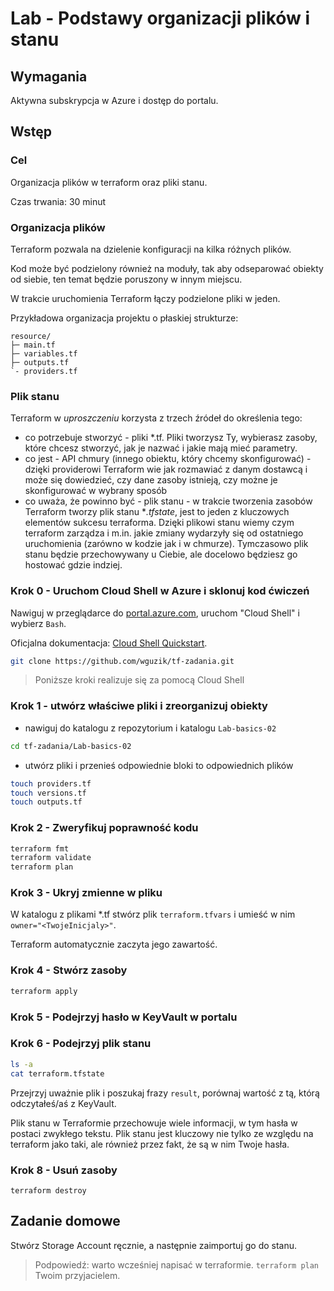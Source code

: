 # Lab - Podstawy organizacji plików i stanu

## Wymagania

Aktywna subskrypcja w Azure i dostęp do portalu.

## Wstęp

### Cel

Organizacja plików w terraform oraz pliki stanu.

Czas trwania: 30 minut

### Organizacja plików

Terraform pozwala na dzielenie konfiguracji na kilka różnych plików. 

Kod może być podzielony również na moduły, tak aby odseparować obiekty od siebie, ten temat będzie poruszony w innym miejscu.

W trakcie uruchomienia Terraform łączy podzielone pliki w jeden.

Przykładowa organizacja projektu o płaskiej strukturze:

```
resource/
├─ main.tf
├─ variables.tf
├─ outputs.tf
`- providers.tf

```

### Plik stanu

Terraform w *uproszczeniu* korzysta z trzech źródeł do określenia tego:
- co potrzebuje stworzyć - pliki *.tf. Pliki tworzysz Ty, wybierasz zasoby, które chcesz stworzyć, jak je nazwać i jakie mają mieć parametry.
- co jest - API chmury (innego obiektu, który chcemy skonfigurować) - dzięki providerowi Terraform wie jak rozmawiać z danym dostawcą i może się dowiedzieć, czy dane zasoby istnieją, czy możne je skonfigurować w wybrany sposób
- co uważa, że powinno być - plik stanu - w trakcie tworzenia zasobów Terraform tworzy plik stanu **.tfstate*, jest to jeden z kluczowych elementów sukcesu terraforma. Dzięki plikowi stanu wiemy czym terraform zarządza i m.in. jakie zmiany wydarzyły się od ostatniego uruchomienia (zarówno w kodzie jak i w chmurze). Tymczasowo plik stanu będzie przechowywany u Ciebie, ale docelowo będziesz go hostować gdzie indziej.


### Krok 0 - Uruchom Cloud Shell w Azure i sklonuj kod ćwiczeń

Nawiguj w przeglądarce do [portal.azure.com](https://portal.azure.com), uruchom "Cloud Shell" i wybierz `Bash`.

Oficjalna dokumentacja: [Cloud Shell Quickstart](https://github.com/MicrosoftDocs/azure-docs/blob/main/articles/cloud-shell/quickstart.md).

```bash
git clone https://github.com/wguzik/tf-zadania.git
```

> Poniższe kroki realizuje się za pomocą Cloud Shell

### Krok 1 - utwórz właściwe pliki i zreorganizuj obiekty

- nawiguj do katalogu z repozytorium i katalogu `Lab-basics-02`
```bash
cd tf-zadania/Lab-basics-02
```

- utwórz pliki i przenieś odpowiednie bloki to odpowiednich plików
```bash
touch providers.tf
touch versions.tf
touch outputs.tf
```

### Krok 2 - Zweryfikuj poprawność kodu

```bash
terraform fmt
terraform validate
terraform plan
```

### Krok 3 - Ukryj zmienne w pliku

W katalogu z plikami *.tf stwórz plik `terraform.tfvars` i umieść w nim `owner="<TwojeInicjaly>"`.

Terraform automatycznie zaczyta jego zawartość.


### Krok 4 - Stwórz zasoby

```bash
terraform apply
```

### Krok 5 - Podejrzyj hasło w KeyVault w portalu

### Krok 6 - Podejrzyj plik stanu

```bash
ls -a
cat terraform.tfstate
```

Przejrzyj uważnie plik i poszukaj frazy `result`, porównaj wartość z tą, którą odczytałeś/aś z KeyVault.

Plik stanu w Terraformie przechowuje wiele informacji, w tym hasła w postaci zwykłego tekstu. Plik stanu jest kluczowy nie tylko ze względu na terraform jako taki, ale również przez fakt, że są w nim Twoje hasła.

### Krok 8 - Usuń zasoby

```
terraform destroy
```

## Zadanie domowe

Stwórz Storage Account ręcznie, a następnie zaimportuj go do stanu.
> Podpowiedź: warto wcześniej napisać w terraformie. `terraform plan` Twoim przyjacielem.